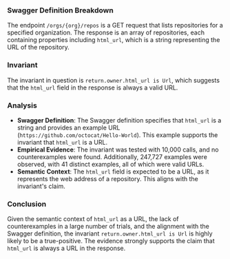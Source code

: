 ### Swagger Definition Breakdown
The endpoint `/orgs/{org}/repos` is a GET request that lists repositories for a specified organization. The response is an array of repositories, each containing properties including `html_url`, which is a string representing the URL of the repository.

### Invariant
The invariant in question is `return.owner.html_url is Url`, which suggests that the `html_url` field in the response is always a valid URL.

### Analysis
- **Swagger Definition**: The Swagger definition specifies that `html_url` is a string and provides an example URL (`https://github.com/octocat/Hello-World`). This example supports the invariant that `html_url` is a URL.
- **Empirical Evidence**: The invariant was tested with 10,000 calls, and no counterexamples were found. Additionally, 247,727 examples were observed, with 41 distinct examples, all of which were valid URLs.
- **Semantic Context**: The `html_url` field is expected to be a URL, as it represents the web address of a repository. This aligns with the invariant's claim.

### Conclusion
Given the semantic context of `html_url` as a URL, the lack of counterexamples in a large number of trials, and the alignment with the Swagger definition, the invariant `return.owner.html_url is Url` is highly likely to be a true-positive. The evidence strongly supports the claim that `html_url` is always a URL in the response.

